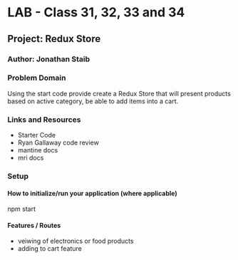 # LAB - Class 31, 32, 33 and 34

## Project: Redux Store

### Author: Jonathan Staib

### Problem Domain

Using the start code provide create a Redux Store that will present products based on active category, be able to add items into a cart.

### Links and Resources

- Starter Code
- Ryan Gallaway code review
- mantine docs
- mri docs

### Setup

#### How to initialize/run your application (where applicable)

npm start

#### Features / Routes

- veiwing of electronics or food products
- adding to cart feature
